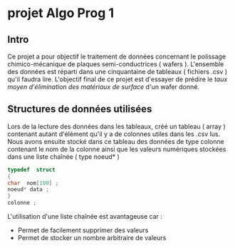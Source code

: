 # projet Algo Prog 1
## Intro
Ce projet a pour objectif le traitement de données concernant le polissage chimico-mécanique de plaques semi-conductrices ( wafers ).
L'ensemble des données est réparti dans une cinquantaine de tableaux ( fichiers .csv ) qu'il faudra lire.
L'objectif final de ce projet est d'essayer de prédire le *taux moyen d'élimination des matériaux de surface* d'un wafer donné.

## Structures de données utilisées
Lors de la lecture des données dans les tableaux, créé un tableau ( array ) contenant autant d'élément qu'il y a de colonnes utiles dans les .csv lus.
Nous avons ensuite stocké dans ce tableau des données de type colonne contenant le nom de la colonne ainsi que les valeurs numériques stockées dans une liste chaînée ( type noeud* )
```c
typedef  struct
{
char  nom[100] ;
noeud* data ;
}
colonne ;
```
L'utilisation d'une liste chaînée est avantageuse car :
* Permet de facilement supprimer des valeurs 
* Permet de stocker un nombre arbitraire de valeurs

##
